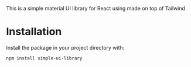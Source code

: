 This is a simple material UI library for React using made on top of Tailwind 

# Installation
Install the package in your project directory with:
```bash
npm install simple-ui-library
```
